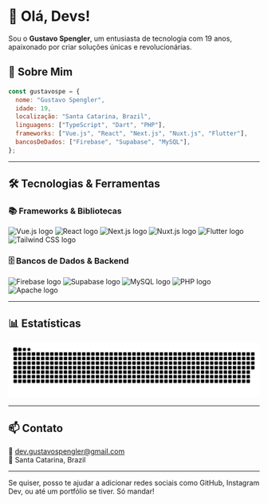 # 👋 Olá, Devs!

Sou o **Gustavo Spengler**, um entusiasta de tecnologia com 19 anos, apaixonado por criar soluções únicas e revolucionárias.

## 🚀 Sobre Mim

```javascript
const gustavospe = {
  nome: "Gustavo Spengler",
  idade: 19,
  localização: "Santa Catarina, Brazil",
  linguagens: ["TypeScript", "Dart", "PHP"],
  frameworks: ["Vue.js", "React", "Next.js", "Nuxt.js", "Flutter"],
  bancosDeDados: ["Firebase", "Supabase", "MySQL"],
};
```

---

## 🛠️ Tecnologias & Ferramentas

### 📚 Frameworks & Bibliotecas

<div align="left">
  <img src="https://www.vectorlogo.zone/logos/vuejs/vuejs-icon.svg" height="40" alt="Vue.js logo" />
  <img src="https://www.vectorlogo.zone/logos/reactjs/reactjs-icon.svg" height="40" alt="React logo" />
  <img src="https://www.vectorlogo.zone/logos/nextjs/nextjs-icon.svg" height="40" alt="Next.js logo" />
  <img src="https://www.vectorlogo.zone/logos/nuxtjs/nuxtjs-icon.svg" height="40" alt="Nuxt.js logo" />
  <img src="https://www.vectorlogo.zone/logos/flutterio/flutterio-icon.svg" height="40" alt="Flutter logo" />
  <img src="https://www.vectorlogo.zone/logos/tailwindcss/tailwindcss-icon.svg" height="40" alt="Tailwind CSS logo" />
</div>

### 🗄️ Bancos de Dados & Backend

<div align="left">
  <img src="https://www.vectorlogo.zone/logos/firebase/firebase-icon.svg" height="40" alt="Firebase logo" />
  <img src="https://www.vectorlogo.zone/logos/supabase/supabase-icon.svg" height="40" alt="Supabase logo" />
  <img src="https://www.vectorlogo.zone/logos/mysql/mysql-icon.svg" height="40" alt="MySQL logo" />
  <img src="https://www.vectorlogo.zone/logos/php/php-icon.svg" height="40" alt="PHP logo" />
  <img src="https://www.vectorlogo.zone/logos/apache/apache-icon.svg" height="40" alt="Apache logo" />
</div>

---

## 📊 Estatísticas

![Snake animation](https://raw.githubusercontent.com/Awhux/Awhux/output/github-contribution-grid-snake.svg)

---

## 📫 Contato

📧 dev.gustavospengler@gmail.com  
📍 Santa Catarina, Brazil

---

Se quiser, posso te ajudar a adicionar redes sociais como GitHub, Instagram Dev, ou até um portfólio se tiver. Só mandar!

